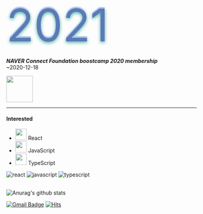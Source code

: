 <span style="font-size: 120px;
    color: #5d79b6;
    text-shadow: 4px 4px 0 #8c9dd6;
    text-shadow: 0 -4px 0 #aecaee, 0 3px 10px #40b1a2;">2021</span>

***NAVER Connect Foundation boostcamp 2020 membership*** 
<br/>
~2020-12-18

<img src="https://user-images.githubusercontent.com/46099115/97802771-27dfae80-1c89-11eb-9b44-bad3b705e53f.png" width="70px" height="70px">

---
#### Interested 
- <img src="https://i.imgur.com/dXxLDXd.png" width="30px" height="30px"> React 
- <img src="https://i.imgur.com/ONpHudP.png" width="30px" height="30px"> JavaScript 
- <img src="https://i.imgur.com/bKn2svC.png" width="30px" height="30px"> TypeScript

![react](https://img.shields.io/badge/react-white?logo=react)
![javascript](https://img.shields.io/badge/javascript-yellow?logo=javascript)
![typescript](https://img.shields.io/badge/typescript-skyblue?logo=typescript)
<br/>
<br/>

![Anurag's github stats](https://github-readme-stats.vercel.app/api?username=Zigje9&show_icons=true&theme=dracula)



[![Gmail Badge](https://img.shields.io/badge/Gmail-d14836?style=flat-square&logo=Gmail&logoColor=white&link=mailto:pjkwprn@gmail.com)](mailto:pjkwprn@gmail.com)
[![Hits](https://hits.seeyoufarm.com/api/count/incr/badge.svg?url=https%3A%2F%2Fgithub.com%2Fzzsza)](https://hits.seeyoufarm.com) 
